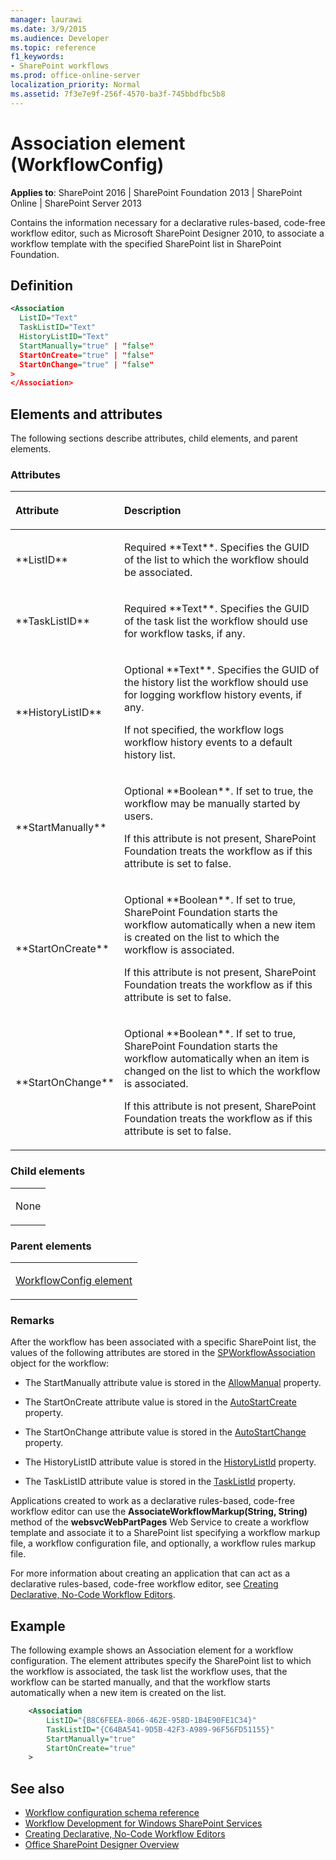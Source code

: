 ```yaml
---
manager: laurawi
ms.date: 3/9/2015
ms.audience: Developer
ms.topic: reference
f1_keywords:
- SharePoint workflows
ms.prod: office-online-server
localization_priority: Normal
ms.assetid: 7f3e7e9f-256f-4570-ba3f-745bbdfbc5b8
---
```


# Association element (WorkflowConfig)

**Applies to**: SharePoint 2016 | SharePoint Foundation 2013 | SharePoint Online | SharePoint Server 2013

Contains the information necessary for a declarative rules-based, code-free workflow editor, such as Microsoft SharePoint Designer 2010, to associate a workflow template with the specified SharePoint list in SharePoint Foundation.

## Definition

```XML
<Association
  ListID="Text"
  TaskListID="Text"
  HistoryListID="Text"
  StartManually="true" | "false"
  StartOnCreate="true" | "false"
  StartOnChange="true" | "false"
>
</Association>
```

## Elements and attributes

The following sections describe attributes, child elements, and parent elements.

### Attributes
<table>
<colgroup>
<col width="20%" />
<col width="80%" />
</colgroup>
<thead>
<tr class="header">
<th align="left"><p>Attribute</p></th>
<th align="left"><p>Description</p></th>
</tr>
</thead>
<tbody>
<tr class="even">
<td align="left"><p>**ListID**</p></td>
<td align="left"><p>Required **Text**. Specifies the GUID of the list to which the workflow should be associated.</p></td>
</tr>
<tr class="odd">
<td align="left"><p>**TaskListID**</p></td>
<td align="left"><p>Required **Text**. Specifies the GUID of the task list the workflow should use for workflow tasks, if any.</p></td>
</tr>
<tr class="even">
<td align="left"><p>**HistoryListID**</p></td>
<td align="left"><p>Optional **Text**. Specifies the GUID of the history list the workflow should use for logging workflow history events, if any.</p>
<p>If not specified, the workflow logs workflow history events to a default history list.</p></td>
</tr>
<tr class="odd">
<td align="left"><p>**StartManually**</p></td>
<td align="left"><p>Optional **Boolean**. If set to true, the workflow may be manually started by users.</p>
<p>If this attribute is not present, SharePoint Foundation treats the workflow as if this attribute is set to false.</p></td>
</tr>
<tr class="even">
<td align="left"><p>**StartOnCreate**</p></td>
<td align="left"><p>Optional **Boolean**. If set to true, SharePoint Foundation starts the workflow automatically when a new item is created on the list to which the workflow is associated.</p>
<p>If this attribute is not present, SharePoint Foundation treats the workflow as if this attribute is set to false.</p></td>
</tr>
<tr class="odd">
<td align="left"><p>**StartOnChange**</p></td>
<td align="left"><p>Optional **Boolean**. If set to true, SharePoint Foundation starts the workflow automatically when an item is changed on the list to which the workflow is associated.</p>
<p>If this attribute is not present, SharePoint Foundation treats the workflow as if this attribute is set to false.</p></td>
</tr>
</tbody>
</table>

### Child elements

<table>
<colgroup>
<col width="100%" />
</colgroup>
<tbody>
<tr class="odd">
<td align="left"><p>None</p></td>
</tr>
</tbody>
</table>

### Parent elements

<table>
<colgroup>
<col width="100%" />
</colgroup>
<tbody>
<tr class="odd">
<td align="left"><p><span sdata="link"><a href="workflowconfig-element.md">WorkflowConfig element</a></span></p></td>
</tr>
</tbody>
</table>

### Remarks

After the workflow has been associated with a specific SharePoint list, the values of the following attributes are stored in the [SPWorkflowAssociation](https://msdn.microsoft.com/library/office/microsoft.sharepoint.workflow.spworkflowassociation.aspx) object for the workflow:

- The StartManually attribute value is stored in the [AllowManual](https://msdn.microsoft.com/library/office/microsoft.sharepoint.workflow.spworkflowassociation.allowmanual.aspx) property.

- The StartOnCreate attribute value is stored in the [AutoStartCreate](https://msdn.microsoft.com/library/office/microsoft.sharepoint.workflow.spworkflowassociation.autostartcreate.aspx) property.

- The StartOnChange attribute value is stored in the [AutoStartChange](https://msdn.microsoft.com/library/office/microsoft.sharepoint.workflow.spworkflowassociation.autostartchange.aspx) property.

- The HistoryListID attribute value is stored in the [HistoryListId](https://msdn.microsoft.com/library/office/microsoft.sharepoint.workflow.spworkflowassociation.historylistid.aspx) property.

- The TaskListID attribute value is stored in the [TaskListId](https://msdn.microsoft.com/library/office/microsoft.sharepoint.workflow.spworkflowassociation.tasklistid.aspx) property.

Applications created to work as a declarative rules-based, code-free workflow editor can use the **AssociateWorkflowMarkup(String, String)** method of the **websvcWebPartPages** Web Service to create a workflow template and associate it to a SharePoint list specifying a workflow markup file, a workflow configuration file, and optionally, a workflow rules markup file.

For more information about creating an application that can act as a declarative rules-based, code-free workflow editor, see [Creating Declarative, No-Code Workflow Editors](https://msdn.microsoft.com/library/office/bb417436.aspx).

## Example

The following example shows an Association element for a workflow configuration. The element attributes specify the SharePoint list to which the workflow is associated, the task list the workflow uses, that the workflow can be started manually, and that the workflow starts automatically when a new item is created on the list.

```XML
    <Association
        ListID="{B8C6FEEA-8066-462E-958D-1B4E90FE1C34}"
        TaskListID="{C64BA541-9D5B-42F3-A989-96F56FD51155}"
        StartManually="true"
        StartOnCreate="true"
    >
```

## See also

- [Workflow configuration schema reference](workflow-configuration-schema-reference.md)
- [Workflow Development for Windows SharePoint Services](https://msdn.microsoft.com/library/office/ms414613.aspx)
- [Creating Declarative, No-Code Workflow Editors](https://msdn.microsoft.com/library/office/bb417436.aspx)
- [Office SharePoint Designer Overview](https://msdn.microsoft.com/library/office/ms454098.aspx)







